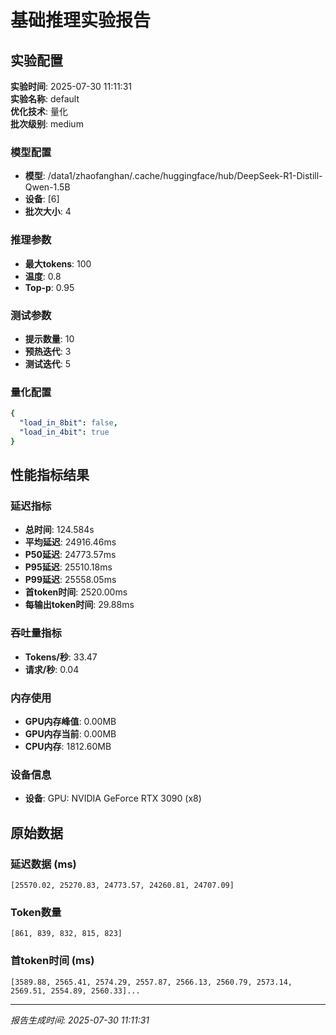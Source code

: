 # 基础推理实验报告

## 实验配置
**实验时间**: 2025-07-30 11:11:31  
**实验名称**: default  
**优化技术**: 量化  
**批次级别**: medium  

### 模型配置
- **模型**: /data1/zhaofanghan/.cache/huggingface/hub/DeepSeek-R1-Distill-Qwen-1.5B
- **设备**: [6]
- **批次大小**: 4

### 推理参数
- **最大tokens**: 100
- **温度**: 0.8
- **Top-p**: 0.95

### 测试参数
- **提示数量**: 10
- **预热迭代**: 3
- **测试迭代**: 5

### 量化配置
```yaml
{
  "load_in_8bit": false,
  "load_in_4bit": true
}
```

## 性能指标结果

### 延迟指标
- **总时间**: 124.584s
- **平均延迟**: 24916.46ms
- **P50延迟**: 24773.57ms
- **P95延迟**: 25510.18ms
- **P99延迟**: 25558.05ms
- **首token时间**: 2520.00ms
- **每输出token时间**: 29.88ms

### 吞吐量指标
- **Tokens/秒**: 33.47
- **请求/秒**: 0.04

### 内存使用
- **GPU内存峰值**: 0.00MB
- **GPU内存当前**: 0.00MB
- **CPU内存**: 1812.60MB

### 设备信息
- **设备**: GPU: NVIDIA GeForce RTX 3090 (x8)

## 原始数据

### 延迟数据 (ms)
```
[25570.02, 25270.83, 24773.57, 24260.81, 24707.09]
```

### Token数量
```
[861, 839, 832, 815, 823]
```

### 首token时间 (ms)
```
[3589.88, 2565.41, 2574.29, 2557.87, 2566.13, 2560.79, 2573.14, 2569.51, 2554.89, 2560.33]...
```

---
*报告生成时间: 2025-07-30 11:11:31*

